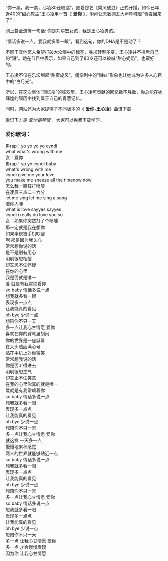 

“你一票，我一票，心凌80还唱跳”，随着综艺《乘风破浪》正式开播，如今已年近40的“甜心教主”王心凌用一首《 **爱你**
》，瞬间让无数网友大声呼喊着“青春回来了”！

网上甚至流传一句话: 你是刘畊宏女孩，我是王心凌男孩。

“情话多说一点，爱我就多看一眼”，看到这句，你的DNA是不是动了？

不同于其他艺人希望打破大众眼中的标签，寻求转型多变。王心凌并不排斥自己的“甜”。她在节目中表示，如果自己到了80岁还可以被喊“甜心奶奶”，也蛮好的。

王心凌不仅在乐坛刮起“甜蜜旋风”，偶像剧中的“甜妹”形象也让她成为许多人心目中的“白月光”。

所以，在这次集体“回忆杀”的狂欢里，王心凌可贡献的回忆数不胜数，你总能在她辉煌的履历中找到属于自己的青葱记忆。

同时，网站还为大家提供了不同版本的《[ **爱你-王心凌**](Music-11997.html "爱你-王心凌")》曲谱下载

歌词下方是 _爱你钢琴谱_ ，大家可以免费下载学习。

### 爱你歌词：

男rap：yo yo yo yo cyndi  
what what's wrong with me  
女：爱你  
男rap：yo yo cyndi baby  
what's wrong with me  
cyndi give me your love  
you make me sneeze all the timenow now  
怎么我一直狂打喷嚏  
在凌晨三点二十六分  
let me sing let me sing a song  
陪你入睡  
what is love sayyes sayyes  
cyndi i really do love you so  
女：如果你突然打了个喷嚏  
那一定就是我在想你  
如果半夜被手机吵醒  
啊 那是因为我关心  
常常想你说的话  
是不是别有用心  
明明很想相信  
却又忍不住怀疑  
在你的心里  
我是否就是唯一  
爱 就是有我常烦着你  
so baby 情话多说一点  
想我就多看一眼  
表现多一点点  
让我能真的看见  
oh bye 少说一点  
想陪你不只一天  
多一点让我心甘情愿 爱你  
喜欢在你的臂弯里胡闹  
你的世界是一座城堡  
在大头贴画满心号  
贴在手机上对你微笑  
常常想我说的话  
你是否听得进去  
明明很想生气  
却又止不住笑意  
在我的心里你真的就是唯一  
爱就是有我常赖着你  
so baby 情话多说一点  
想我就多看一眼  
表现多一点点  
让我能真的看见  
oh bye 少说一点  
想陪你不只一天  
多一点让我心甘情愿 爱你  
就这样 一天多一点  
慢慢地累积感觉  
两人的世界就能够贴近一点  
so baby 情话多说一点  
想我就多看一眼  
表现多一点点  
让我能真的看见  
oh bye 少说一点  
想陪你不只一天  
多一点让我心甘情愿 爱你  
so baby 情话多说一点  
想我就多看一眼  
表现多一点点  
让我能真的看见  
oh bye 少说一点  
想陪你不只一天  
多一点 让我心甘情愿 爱你  
多一点 才会慢慢发现  
因为你 让我心甘情愿


